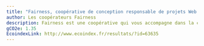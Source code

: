 ```yaml
---
title: "Fairness, coopérative de conception responsable de projets Web et mobiles, spécialisée en PHP, Symfony, Javascript, React, Node.js"
author: Les coopérateurs Fairness
description: Fairness est une coopérative qui vous accompagne dans la conception responsable de vos projets Web et mobiles
gCO2e: 1.35
EcoindexLink: http://www.ecoindex.fr/resultats/?id=63635
---
```


